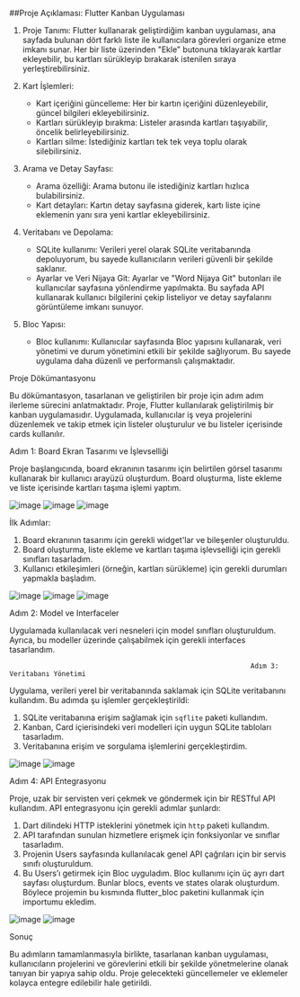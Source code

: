 

##Proje Açıklaması: Flutter Kanban Uygulaması

1. Proje Tanımı:
   Flutter kullanarak geliştirdiğim kanban uygulaması, ana sayfada bulunan dört farklı liste ile kullanıcılara görevleri organize etme imkanı sunar. Her bir liste üzerinden "Ekle" butonuna tıklayarak kartlar ekleyebilir, bu kartları sürükleyip bırakarak istenilen sıraya yerleştirebilirsiniz.

2. Kart İşlemleri:
   - Kart içeriğini güncelleme: Her bir kartın içeriğini düzenleyebilir, güncel bilgileri ekleyebilirsiniz.
   - Kartları sürükleyip bırakma: Listeler arasında kartları taşıyabilir, öncelik belirleyebilirsiniz.
   - Kartları silme: İstediğiniz kartları tek tek veya toplu olarak silebilirsiniz.

3. Arama ve Detay Sayfası:
   - Arama özelliği: Arama butonu ile istediğiniz kartları hızlıca bulabilirsiniz.
   - Kart detayları: Kartın detay sayfasına giderek, kartı liste içine eklemenin yanı sıra yeni kartlar ekleyebilirsiniz.

4. Veritabanı ve Depolama:
   - SQLite kullanımı: Verileri yerel olarak SQLite veritabanında depoluyorum, bu sayede kullanıcıların verileri güvenli bir şekilde saklanır.
   - Ayarlar ve Veri Nijaya Git: Ayarlar ve "Word Nijaya Git" butonları ile kullanıcılar sayfasına yönlendirme yapılmakta. Bu sayfada API kullanarak kullanıcı bilgilerini çekip listeliyor ve detay sayfalarını görüntüleme imkanı sunuyor.

5. Bloc Yapısı:
   - Bloc kullanımı: Kullanıcılar sayfasında Bloc yapısını kullanarak, veri yönetimi ve durum yönetimini etkili bir şekilde sağlıyorum. Bu sayede uygulama daha düzenli ve performanslı çalışmaktadır.




Proje Dökümantasyonu
	
Bu dökümantasyon, tasarlanan ve geliştirilen bir proje için adım adım ilerleme sürecini anlatmaktadır. Proje, Flutter kullanılarak geliştirilmiş bir kanban uygulamasıdır. Uygulamada, kullanıcılar iş veya projelerini düzenlemek ve takip etmek için listeler oluşturulur ve bu listeler içerisinde cards kullanılır. 

   
Adım 1: Board Ekran Tasarımı ve İşlevselliği

Proje başlangıcında, board ekranının tasarımı için belirtilen görsel tasarımı kullanarak bir kullanıcı arayüzü oluşturdum. Board oluşturma, liste ekleme ve liste içerisinde kartları taşıma işlemi yaptım.

![image](https://github.com/turkan-risvan/KanbanBoardApp/assets/78659151/527ea7a9-72dd-4369-a940-3965ed5dc7fe)
![image](https://github.com/turkan-risvan/KanbanBoardApp/assets/78659151/40a5e94e-7fba-449f-b44a-a8eade2ef630)
![image](https://github.com/turkan-risvan/KanbanBoardApp/assets/78659151/5c6c44c1-2485-4354-8605-58a3df015ed9)



İlk Adımlar:
 1. Board ekranının tasarımı için gerekli widget'lar ve bileşenler oluşturuldu.
2. Board oluşturma, liste ekleme ve kartları taşıma işlevselliği için gerekli sınıfları tasarladım.
3. Kullanıcı etkileşimleri (örneğin, kartları sürükleme) için gerekli durumları yapmakla başladım.
     
![image](https://github.com/turkan-risvan/KanbanBoardApp/assets/78659151/a47f49f8-6706-485a-b261-f45b5df066b0)
![image](https://github.com/turkan-risvan/KanbanBoardApp/assets/78659151/4d784818-89b3-4c27-9a39-296594e0d91b)
![image](https://github.com/turkan-risvan/KanbanBoardApp/assets/78659151/df0b5862-c203-4e7c-9875-85de6396e69c)


 Adım 2: Model ve Interfaceler

Uygulamada kullanılacak veri nesneleri için model sınıfları oluşturuldum. Ayrıca, bu modeller üzerinde çalışabilmek için gerekli interfaces tasarlandım. 


                                                                Adım 3: Veritabanı Yönetimi

Uygulama, verileri yerel bir veritabanında saklamak için SQLite veritabanını kullandım. Bu adımda şu işlemler gerçekleştirildi:
1. SQLite veritabanına erişim sağlamak için `sqflite` paketi kullandım.
2. Kanban, Card içierisindeki  veri modelleri için uygun SQLite tabloları tasarladım.
3. Veritabanına erişim ve sorgulama işlemlerini gerçekleştirdim.

![image](https://github.com/turkan-risvan/KanbanBoardApp/assets/78659151/ff573f90-8eac-41eb-953d-f98f672e8846)
![image](https://github.com/turkan-risvan/KanbanBoardApp/assets/78659151/97e8ae88-9f17-4415-9b55-4bb1786f848a)


   





Adım 4: API Entegrasyonu

Proje, uzak bir servisten veri çekmek ve göndermek için bir RESTful API kullandım. API entegrasyonu için gerekli adımlar şunlardı:
1. Dart dilindeki HTTP isteklerini yönetmek için `http` paketi kullandım.
2. API tarafından sunulan hizmetlere erişmek için fonksiyonlar ve sınıflar tasarladım.
3. Projenin Users sayfasında kullanılacak genel API çağrıları için bir servis sınıfı oluşturuldum.
4. Bu Users’ı getirmek için Bloc uyguladım. Bloc kullanımı için üç ayrı dart sayfası oluşturdum. Bunlar blocs, events ve states olarak oluşturdum. Böylece projemin bu kısmında flutter_bloc paketini kullanmak için importumu ekledim.
  
![image](https://github.com/turkan-risvan/KanbanBoardApp/assets/78659151/90cb21da-c1e3-40ce-ba87-9a69c7e1dfa7)
![image](https://github.com/turkan-risvan/KanbanBoardApp/assets/78659151/2eee5254-4a4e-4c57-b5d0-6fa56198c237)



Sonuç

Bu adımların tamamlanmasıyla birlikte, tasarlanan kanban uygulaması, kullanıcıların projelerini ve görevlerini etkili bir şekilde yönetmelerine olanak tanıyan bir yapıya sahip oldu. Proje gelecekteki güncellemeler ve eklemeler kolayca entegre edilebilir hale getirildi.

